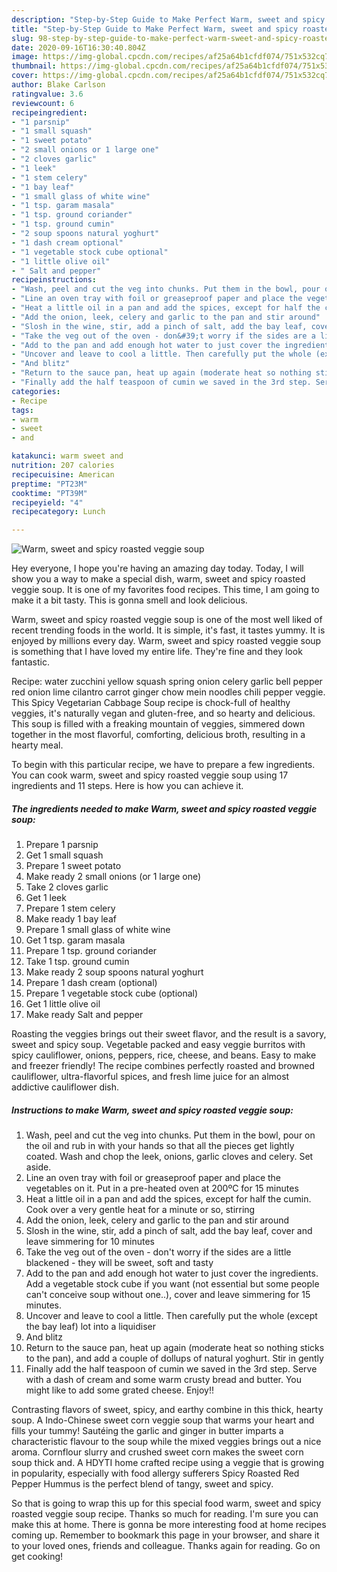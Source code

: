 ```yaml
---
description: "Step-by-Step Guide to Make Perfect Warm, sweet and spicy roasted veggie soup"
title: "Step-by-Step Guide to Make Perfect Warm, sweet and spicy roasted veggie soup"
slug: 98-step-by-step-guide-to-make-perfect-warm-sweet-and-spicy-roasted-veggie-soup
date: 2020-09-16T16:30:40.804Z
image: https://img-global.cpcdn.com/recipes/af25a64b1cfdf074/751x532cq70/warm-sweet-and-spicy-roasted-veggie-soup-recipe-main-photo.jpg
thumbnail: https://img-global.cpcdn.com/recipes/af25a64b1cfdf074/751x532cq70/warm-sweet-and-spicy-roasted-veggie-soup-recipe-main-photo.jpg
cover: https://img-global.cpcdn.com/recipes/af25a64b1cfdf074/751x532cq70/warm-sweet-and-spicy-roasted-veggie-soup-recipe-main-photo.jpg
author: Blake Carlson
ratingvalue: 3.6
reviewcount: 6
recipeingredient:
- "1 parsnip"
- "1 small squash"
- "1 sweet potato"
- "2 small onions or 1 large one"
- "2 cloves garlic"
- "1 leek"
- "1 stem celery"
- "1 bay leaf"
- "1 small glass of white wine"
- "1 tsp. garam masala"
- "1 tsp. ground coriander"
- "1 tsp. ground cumin"
- "2 soup spoons natural yoghurt"
- "1 dash cream optional"
- "1 vegetable stock cube optional"
- "1 little olive oil"
- " Salt and pepper"
recipeinstructions:
- "Wash, peel and cut the veg into chunks. Put them in the bowl, pour on the oil and rub in with your hands so that all the pieces get lightly coated. Wash and chop the leek, onions, garlic cloves and celery. Set aside."
- "Line an oven tray with foil or greaseproof paper and place the vegetables on it. Put in a pre-heated oven at 200ºC for 15 minutes"
- "Heat a little oil in a pan and add the spices, except for half the cumin. Cook over a very gentle heat for a minute or so, stirring"
- "Add the onion, leek, celery and garlic to the pan and stir around"
- "Slosh in the wine, stir, add a pinch of salt, add the bay leaf, cover and leave simmering for 10 minutes"
- "Take the veg out of the oven - don&#39;t worry if the sides are a little blackened - they will be sweet, soft and tasty"
- "Add to the pan and add enough hot water to just cover the ingredients. Add a vegetable stock cube if you want (not essential but some people can&#39;t conceive soup without one..), cover and leave simmering for 15 minutes."
- "Uncover and leave to cool a little. Then carefully put the whole (except the bay leaf) lot into a liquidiser"
- "And blitz"
- "Return to the sauce pan, heat up again (moderate heat so nothing sticks to the pan), and add a couple of dollups of natural yoghurt. Stir in gently"
- "Finally add the half teaspoon of cumin we saved in the 3rd step. Serve with a dash of cream and some warm crusty bread and butter. You might like to add some grated cheese. Enjoy!!"
categories:
- Recipe
tags:
- warm
- sweet
- and

katakunci: warm sweet and 
nutrition: 207 calories
recipecuisine: American
preptime: "PT23M"
cooktime: "PT39M"
recipeyield: "4"
recipecategory: Lunch

---
```



![Warm, sweet and spicy roasted veggie soup](https://img-global.cpcdn.com/recipes/af25a64b1cfdf074/751x532cq70/warm-sweet-and-spicy-roasted-veggie-soup-recipe-main-photo.jpg)

Hey everyone, I hope you're having an amazing day today. Today, I will show you a way to make a special dish, warm, sweet and spicy roasted veggie soup. It is one of my favorites food recipes. This time, I am going to make it a bit tasty. This is gonna smell and look delicious.

Warm, sweet and spicy roasted veggie soup is one of the most well liked of recent trending foods in the world. It is simple, it's fast, it tastes yummy. It is enjoyed by millions every day. Warm, sweet and spicy roasted veggie soup is something that I have loved my entire life. They're fine and they look fantastic.

Recipe: water zucchini yellow squash spring onion celery garlic bell pepper red onion lime cilantro carrot ginger chow mein noodles chili pepper veggie. This Spicy Vegetarian Cabbage Soup recipe is chock-full of healthy veggies, it&#39;s naturally vegan and gluten-free, and so hearty and delicious. This soup is filled with a freaking mountain of veggies, simmered down together in the most flavorful, comforting, delicious broth, resulting in a hearty meal.


To begin with this particular recipe, we have to prepare a few ingredients. You can cook warm, sweet and spicy roasted veggie soup using 17 ingredients and 11 steps. Here is how you can achieve it.

<!--inarticleads1-->

##### The ingredients needed to make Warm, sweet and spicy roasted veggie soup:

1. Prepare 1 parsnip
1. Get 1 small squash
1. Prepare 1 sweet potato
1. Make ready 2 small onions (or 1 large one)
1. Take 2 cloves garlic
1. Get 1 leek
1. Prepare 1 stem celery
1. Make ready 1 bay leaf
1. Prepare 1 small glass of white wine
1. Get 1 tsp. garam masala
1. Prepare 1 tsp. ground coriander
1. Take 1 tsp. ground cumin
1. Make ready 2 soup spoons natural yoghurt
1. Prepare 1 dash cream (optional)
1. Prepare 1 vegetable stock cube (optional)
1. Get 1 little olive oil
1. Make ready  Salt and pepper


Roasting the veggies brings out their sweet flavor, and the result is a savory, sweet and spicy soup. Vegetable packed and easy veggie burritos with spicy cauliflower, onions, peppers, rice, cheese, and beans. Easy to make and freezer friendly! The recipe combines perfectly roasted and browned cauliflower, ultra-flavorful spices, and fresh lime juice for an almost addictive cauliflower dish. 

<!--inarticleads2-->

##### Instructions to make Warm, sweet and spicy roasted veggie soup:

1. Wash, peel and cut the veg into chunks. Put them in the bowl, pour on the oil and rub in with your hands so that all the pieces get lightly coated. Wash and chop the leek, onions, garlic cloves and celery. Set aside.
1. Line an oven tray with foil or greaseproof paper and place the vegetables on it. Put in a pre-heated oven at 200ºC for 15 minutes
1. Heat a little oil in a pan and add the spices, except for half the cumin. Cook over a very gentle heat for a minute or so, stirring
1. Add the onion, leek, celery and garlic to the pan and stir around
1. Slosh in the wine, stir, add a pinch of salt, add the bay leaf, cover and leave simmering for 10 minutes
1. Take the veg out of the oven - don&#39;t worry if the sides are a little blackened - they will be sweet, soft and tasty
1. Add to the pan and add enough hot water to just cover the ingredients. Add a vegetable stock cube if you want (not essential but some people can&#39;t conceive soup without one..), cover and leave simmering for 15 minutes.
1. Uncover and leave to cool a little. Then carefully put the whole (except the bay leaf) lot into a liquidiser
1. And blitz
1. Return to the sauce pan, heat up again (moderate heat so nothing sticks to the pan), and add a couple of dollups of natural yoghurt. Stir in gently
1. Finally add the half teaspoon of cumin we saved in the 3rd step. Serve with a dash of cream and some warm crusty bread and butter. You might like to add some grated cheese. Enjoy!!


Contrasting flavors of sweet, spicy, and earthy combine in this thick, hearty soup. A Indo-Chinese sweet corn veggie soup that warms your heart and fills your tummy! Sautéing the garlic and ginger in butter imparts a characteristic flavour to the soup while the mixed veggies brings out a nice aroma. Cornflour slurry and crushed sweet corn makes the sweet corn soup thick and. A HDYTI home crafted recipe using a veggie that is growing in popularity, especially with food allergy sufferers Spicy Roasted Red Pepper Hummus is the perfect blend of tangy, sweet and spicy. 

So that is going to wrap this up for this special food warm, sweet and spicy roasted veggie soup recipe. Thanks so much for reading. I'm sure you can make this at home. There is gonna be more interesting food at home recipes coming up. Remember to bookmark this page in your browser, and share it to your loved ones, friends and colleague. Thanks again for reading. Go on get cooking!
